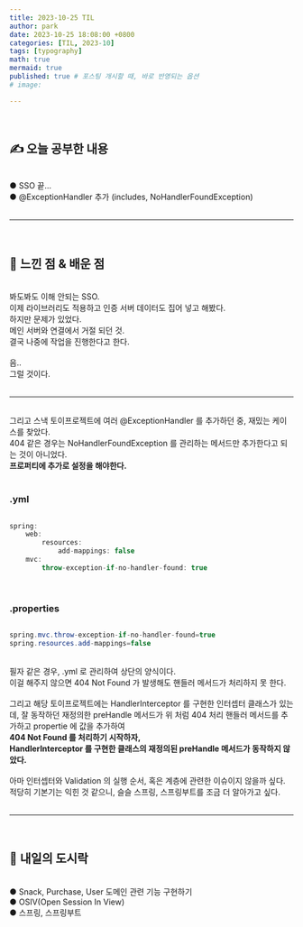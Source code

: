 ```yaml
---
title: 2023-10-25 TIL
author: park
date: 2023-10-25 18:08:00 +0800
categories: [TIL, 2023-10]
tags: [typography]
math: true
mermaid: true
published: true # 포스팅 개시할 때, 바로 반영되는 옵션
# image: 

---
```


<br>

## ✍ 오늘 공부한 내용

<br>
● SSO 끝...<br>
● @ExceptionHandler 추가 (includes, NoHandlerFoundException)<br>
<br>

---

<br>

## 🧠 느낀 점 & 배운 점 

<br>
봐도봐도 이해 안되는 SSO.<br>
이제 라이브러리도 적용하고 인증 서버 데이터도 집어 넣고 해봤다.<br>
하지만 문제가 있었다.<br>
메인 서버와 연결에서 거절 되던 것.<br>
결국 나중에 작업을 진행한다고 한다.<br>
<br>
음..<br>
그럴 것이다.<br>
<br>

---

<br>
그리고 스낵 토이프로젝트에 여러 @ExceptionHandler 를 추가하던 중, 재밌는 케이스를 찾았다.<br>
404 같은 경우는 NoHandlerFoundException 를 관리하는 메서드만 추가한다고 되는 것이 아니었다.<br>
<b>프로퍼티에 추가로 설정을 해야한다.</b><br>
<br>

### .yml

```java

spring:
    web:
        resources:
            add-mappings: false
    mvc:
        throw-exception-if-no-handler-found: true

```

<br>

### .properties

```java

spring.mvc.throw-exception-if-no-handler-found=true
spring.resources.add-mappings=false

```

<br>
필자 같은 경우, .yml 로 관리하여 상단의 양식이다.<br>
이걸 해주지 않으면 404 Not Found 가 발생해도 핸들러 메서드가 처리하지 못 한다.<br>
<br>
그리고 해당 토이프로젝트에는 HandlerInterceptor 를 구현한 인터셉터 클래스가 있는데, 잘 동작하던 재정의한 preHandle 메서드가 위 처럼 404 처리 핸들러 메서드를 추가하고 propertie 에 값을 추가하여 <br>
<b>404 Not Found 를 처리하기 시작하자,</b><br>
<b>HandlerInterceptor 를 구현한 클래스의 재정의된 preHandle 메서드가 동작하지 않았다.</b><br>
<br>
아마 인터셉터와 Validation 의 실행 순서, 혹은 계층에 관련한 이슈이지 않을까 싶다.<br>
적당히 기본기는 익힌 것 같으니, 슬슬 스프링, 스프링부트를 조금 더 알아가고 싶다.<br>

<br>

---

<br>

## 🍱 내일의 도시락

<br>
● Snack, Purchase, User 도메인 관련 기능 구현하기<br>
● OSIV(Open Session In View)<br>
● 스프링, 스프링부트<br>
<br>
<br>